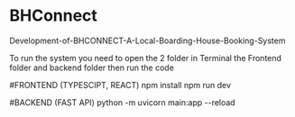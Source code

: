 # BHConnect
Development-of-BHCONNECT-A-Local-Boarding-House-Booking-System

To run the system you need to open the 2 folder in Terminal the Frontend folder and backend folder then run the code

#FRONTEND (TYPESCIPT, REACT)
npm install
npm run dev

#BACKEND (FAST API)
python -m uvicorn main:app --reload
